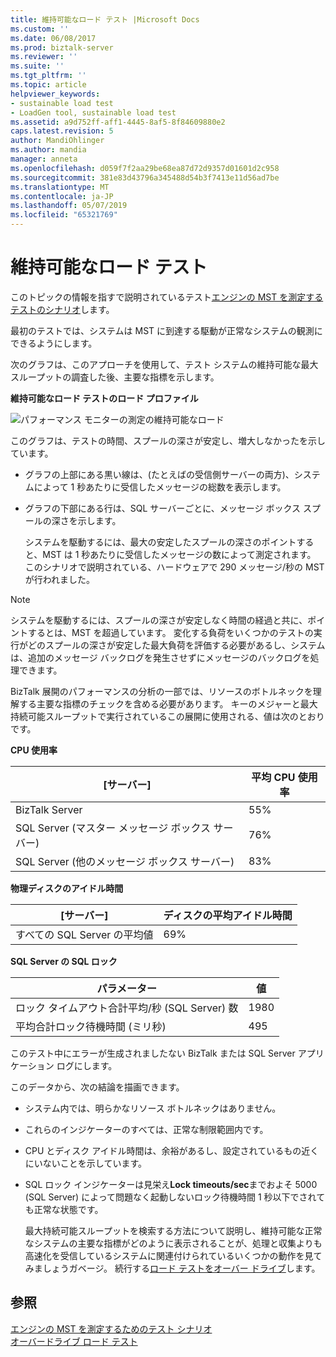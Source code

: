 ```yaml
---
title: 維持可能なロード テスト |Microsoft Docs
ms.custom: ''
ms.date: 06/08/2017
ms.prod: biztalk-server
ms.reviewer: ''
ms.suite: ''
ms.tgt_pltfrm: ''
ms.topic: article
helpviewer_keywords:
- sustainable load test
- LoadGen tool, sustainable load test
ms.assetid: a9d752ff-aff1-4445-8af5-8f84609880e2
caps.latest.revision: 5
author: MandiOhlinger
ms.author: mandia
manager: anneta
ms.openlocfilehash: d059f7f2aa29be68ea87d72d9357d01601d2c958
ms.sourcegitcommit: 381e83d43796a345488d54b3f7413e11d56ad7be
ms.translationtype: MT
ms.contentlocale: ja-JP
ms.lasthandoff: 05/07/2019
ms.locfileid: "65321769"
---
```

# <a name="sustainable-load-test"></a>維持可能なロード テスト
このトピックの情報を指すで説明されているテスト[エンジンの MST を測定するテストのシナリオ](../core/test-scenarios-for-measuring-mst-of-the-engine.md)します。  
  
 最初のテストでは、システムは MST に到達する駆動が正常なシステムの観測にできるようにします。  
  
 次のグラフは、このアプローチを使用して、テスト システムの維持可能な最大スループットの調査した後、主要な指標を示します。  
  
 **維持可能なロード テストのロード プロファイル**  
  
 ![パフォーマンス モニターの測定の維持可能なロード](../core/media/bts06-sustainable-load.gif "BTS06_Sustainable_Load")  
  
 このグラフは、テストの時間、スプールの深さが安定し、増大しなかったを示しています。  
  
- グラフの上部にある黒い線は、(たとえばの受信側サーバーの両方)、システムによって 1 秒あたりに受信したメッセージの総数を表示します。  
  
- グラフの下部にある行は、SQL サーバーごとに、メッセージ ボックス スプールの深さを示します。  
  
  システムを駆動するには、最大の安定したスプールの深さのポイントすると、MST は 1 秒あたりに受信したメッセージの数によって測定されます。 このシナリオで説明されている、ハードウェアで 290 メッセージ/秒の MST が行われました。  
  
> [!NOTE]
>  システムを駆動するには、スプールの深さが安定しなく時間の経過と共に、ポイントするとは、MST を超過しています。 変化する負荷をいくつかのテストの実行がどのスプールの深さが安定した最大負荷を評価する必要があるし、システムは、追加のメッセージ バックログを発生させずにメッセージのバックログを処理できます。  
  
 BizTalk 展開のパフォーマンスの分析の一部では、リソースのボトルネックを理解する主要な指標のチェックを含める必要があります。 キーのメジャーと最大持続可能スループットで実行されているこの展開に使用される、値は次のとおりです。  
  
 **CPU 使用率**  
  
|[サーバー]|平均 CPU 使用率|  
|------------|-----------------------------|  
|BizTalk Server|55%|  
|SQL Server (マスター メッセージ ボックス サーバー)|76%|  
|SQL Server (他のメッセージ ボックス サーバー)|83%|  
  
 **物理ディスクのアイドル時間**  
  
|[サーバー]|ディスクの平均アイドル時間|  
|------------|----------------------------|  
|すべての SQL Server の平均値|69%|  
  
 **SQL Server の SQL ロック**  
  
|パラメーター|値|  
|---------------|-----------|  
|ロック タイムアウト合計平均/秒 (SQL Server) 数|1980|  
|平均合計ロック待機時間 (ミリ秒)|495|  
  
 このテスト中にエラーが生成されましたない BizTalk または SQL Server アプリケーション ログにします。  
  
 このデータから、次の結論を描画できます。  
  
- システム内では、明らかなリソース ボトルネックはありません。  
  
- これらのインジケーターのすべては、正常な制限範囲内です。  
  
- CPU とディスク アイドル時間は、余裕があるし、設定されているもの近くにいないことを示しています。  
  
- SQL ロック インジケーターは見栄え**Lock timeouts/sec**までおよそ 5000 (SQL Server) によって問題なく起動しないロック待機時間 1 秒以下でされても正常な状態です。  
  
  最大持続可能スループットを検索する方法について説明し、維持可能な正常なシステムの主要な指標がどのように表示されることが、処理と収集よりも高速化を受信しているシステムに関連付けられているいくつかの動作を見てみましょうガベージ。 続行する[ロード テストをオーバー ドライブ](../core/overdrive-load-test.md)します。  
  
## <a name="see-also"></a>参照  
 [エンジンの MST を測定するためのテスト シナリオ](../core/test-scenarios-for-measuring-mst-of-the-engine.md)   
 [オーバードライブ ロード テスト](../core/overdrive-load-test.md)